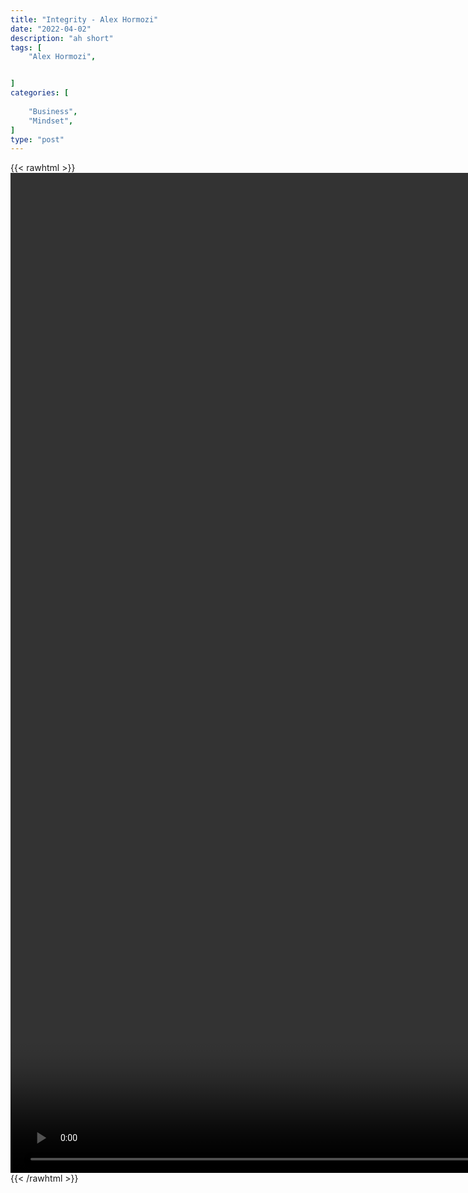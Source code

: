 ```yaml
---
title: "Integrity - Alex Hormozi"
date: "2022-04-02"
description: "ah short"
tags: [
    "Alex Hormozi",


]
categories: [
    
    "Business",
    "Mindset",
]
type: "post"
---
```

{{< rawhtml >}}
    <video style="height:40vh;width:auto" overflow="hidden" controls>
        <source src="https://clips.dev00ps.com/Alex%20Hormozi/Would%20You%20Give%20The%2050%2C000%20Back%3F.mp4" type="video/mp4"> 
    </video>
{{< /rawhtml >}}